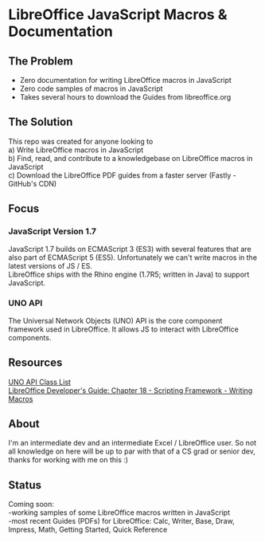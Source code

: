 # LibreOffice JavaScript Macros & Documentation

## The Problem

- Zero documentation for writing LibreOffice macros in JavaScript <br/>
- Zero code samples of macros in JavaScript <br/>
- Takes several hours to download the Guides from libreoffice.org

## The Solution

This repo was created for anyone looking to <br/>
a) Write LibreOffice macros in JavaScript<br/>
b) Find, read, and contribute to a knowledgebase on LibreOffice macros in JavaScript <br/>
c) Download the LibreOffice PDF guides from a faster server (Fastly - GitHub's CDN)

## Focus

### JavaScript Version 1.7

JavaScript 1.7 builds on ECMAScript 3 (ES3) with several features that are also part of ECMAScript 5 (ES5). Unfortunately we can't write macros in the latest versions of JS / ES. <br/>
LibreOffice ships with the Rhino engine (1.7R5; written in Java) to support JavaScript.

### UNO API

The Universal Network Objects (UNO) API is the core component framework used in LibreOffice. It allows JS to interact with LibreOffice components.

## Resources

[UNO API Class List](https://api.libreoffice.org/docs/idl/ref/annotated.html) <br/>
[LibreOffice Developer's Guide: Chapter 18 - Scripting Framework - Writing Macros](https://wiki.documentfoundation.org/Documentation/DevGuide/Scripting_Framework#Writing_Macros)

## About

I'm an intermediate dev and an intermediate Excel / LibreOffice user. So not all knowledge on here will be up to par with that of a CS grad or senior dev, thanks for working with me on this :)

## Status

Coming soon: <br/>
-working samples of some LibreOffice macros written in JavaScript <br/>
-most recent Guides (PDFs) for LibreOffice: Calc, Writer, Base, Draw, Impress, Math, Getting Started, Quick Reference









